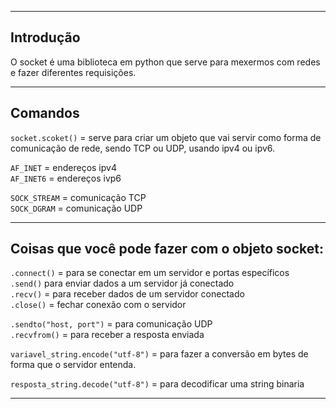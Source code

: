___
## Introdução

O socket é uma biblioteca em python que serve para mexermos com redes e fazer 
diferentes requisições.

___
## Comandos

`socket.scoket()` = serve para criar um objeto que vai servir como forma de
comunicação de rede, sendo TCP ou UDP, usando ipv4 ou ipv6.

`AF_INET` = endereços ipv4  
`AF_INET6` = endereços ivp6  

`SOCK_STREAM` = comunicação TCP  
`SOCK_DGRAM` = comunicação UDP  

___
## Coisas que você pode fazer com o objeto socket:

`.connect()` = para se conectar em um servidor e portas específicos  
`.send()` para enviar dados a um servidor já conectado  
`.recv()` = para receber dados de um servidor conectado  
`.close()` = fechar conexão com o servidor  

`.sendto("host, port")` = para comunicação UDP  
`.recvfrom()` = para receber a resposta enviada  

`variavel_string.encode("utf-8")` = para fazer a conversão em bytes de forma que o
servidor entenda.

`resposta_string.decode("utf-8")` = para decodificar uma string binaria

___
